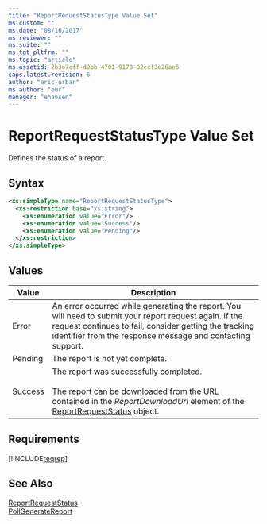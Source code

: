 ```yaml
---
title: "ReportRequestStatusType Value Set"
ms.custom: ""
ms.date: "08/16/2017"
ms.reviewer: ""
ms.suite: ""
ms.tgt_pltfrm: ""
ms.topic: "article"
ms.assetid: 2b3e7cff-d9bb-4701-9170-82ccf3e26ae6
caps.latest.revision: 6
author: "eric-urban"
ms.author: "eur"
manager: "ehansen"
---
```

# ReportRequestStatusType Value Set
Defines the status of a report.

## Syntax

```xml
<xs:simpleType name="ReportRequestStatusType">
  <xs:restriction base="xs:string">
    <xs:enumeration value="Error"/>
    <xs:enumeration value="Success"/>
    <xs:enumeration value="Pending"/>
  </xs:restriction>
</xs:simpleType>
```

## Values

|Value|Description|
|---------|---------------|
|Error|An error occurred while generating the report. You will need to submit your report request again. If the request continues to fail, consider getting the tracking identifier from the response message and contacting support.|
|Pending|The report is not yet complete.|
|Success|The report was successfully completed.<br /><br />The report can be downloaded from the URL contained in the *ReportDownloadUrl* element of the [ReportRequestStatus](../reporting-api/reportrequeststatus-data-object.md) object.|

## Requirements
[!INCLUDE[reqrep](../reporting-api/includes/reqrep.md)]
## See Also
[ReportRequestStatus](../reporting-api/reportrequeststatus-data-object.md)  
[PollGenerateReport](../reporting-api/pollgeneratereport-service-operation.md)  

